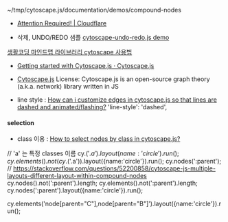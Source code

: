 ~/tmp/cytoscape.js/documentation/demos/compound-nodes

- [Attention Required! | Cloudflare](https://codepen.io/yeoupooh/pen/BjWvRa)

- 삭제, UNDO/REDO 샘플 [cytoscape-undo-redo.js demo](https://ivis-at-bilkent.github.io/cytoscape.js-undo-redo/demo.html)

[생활코딩 마인드맵 라이브러리 cytoscape 사용법](https://velog.io/@takeknowledge/%EC%83%9D%ED%99%9C%EC%BD%94%EB%94%A9-%EB%A7%88%EC%9D%B8%EB%93%9C%EB%A7%B5-cytoscape-%ED%99%9C%EC%9A%A9-%ED%94%84%EB%A1%9C%EC%A0%9D%ED%8A%B8-56k4in7315)

- [Getting started with Cytoscape.js &middot; Cytoscape.js](https://blog.js.cytoscape.org/2016/05/24/getting-started/)


- [Cytoscape.js](https://js.cytoscape.org/#getting-started/including-cytoscape.js)
    License: Cytoscape.js is an open-source graph theory (a.k.a. network) library written in JS


- line style : [How can i customize edges in cytoscape.js so that lines are dashed and animated/flashing?](https://stackoverflow.com/questions/56001559/how-can-i-customize-edges-in-cytoscape-js-so-that-lines-are-dashed-and-animated)
    	'line-style': 'dashed',




#### selection
- class 이용 : [How to select nodes by class in cytoscape.js?](https://stackoverflow.com/questions/45572034/how-to-select-nodes-by-class-in-cytoscape-js)



// 'a' 는 특정 classes 이름
cy.$('.a').layout({name:'circle'}).run();
cy.elements().not(cy.$('.a')).layout({name:'circle'}).run();
cy.nodes(':parent');        // https://stackoverflow.com/questions/52200858/cytoscape-js-multiple-layouts-different-layout-within-compound-nodes
cy.nodes().not(':parent').length;
cy.elements().not(':parent').length;
cy.nodes(':parent').layout({name:'circle'}).run();

cy.elements('node[parent="C"],node[parent="B"]').layout({name:'circle'}).run();
